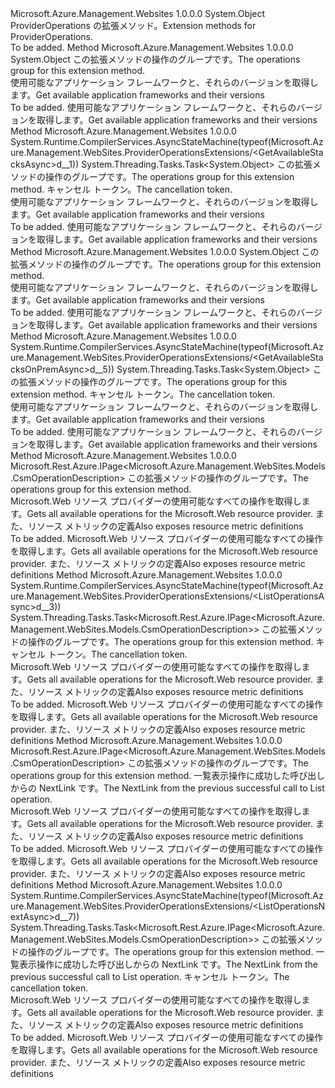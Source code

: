 <Type Name="ProviderOperationsExtensions" FullName="Microsoft.Azure.Management.WebSites.ProviderOperationsExtensions">
  <TypeSignature Language="C#" Value="public static class ProviderOperationsExtensions" />
  <TypeSignature Language="ILAsm" Value=".class public auto ansi abstract sealed beforefieldinit ProviderOperationsExtensions extends System.Object" />
  <TypeSignature Language="DocId" Value="T:Microsoft.Azure.Management.WebSites.ProviderOperationsExtensions" />
  <TypeSignature Language="VB.NET" Value="Public Module ProviderOperationsExtensions" />
  <TypeSignature Language="F#" Value="type ProviderOperationsExtensions = class" />
  <AssemblyInfo>
    <AssemblyName>Microsoft.Azure.Management.Websites</AssemblyName>
    <AssemblyVersion>1.0.0.0</AssemblyVersion>
  </AssemblyInfo>
  <Base>
    <BaseTypeName>System.Object</BaseTypeName>
  </Base>
  <Interfaces />
  <Docs>
    <summary>
            <span data-ttu-id="73a96-101">ProviderOperations の拡張メソッド。</span><span class="sxs-lookup"><span data-stu-id="73a96-101">Extension methods for ProviderOperations.</span></span>
            </summary>
    <remarks>To be added.</remarks>
  </Docs>
  <Members>
    <Member MemberName="GetAvailableStacks">
      <MemberSignature Language="C#" Value="public static object GetAvailableStacks (this Microsoft.Azure.Management.WebSites.IProviderOperations operations);" />
      <MemberSignature Language="ILAsm" Value=".method public static hidebysig object GetAvailableStacks(class Microsoft.Azure.Management.WebSites.IProviderOperations operations) cil managed" />
      <MemberSignature Language="DocId" Value="M:Microsoft.Azure.Management.WebSites.ProviderOperationsExtensions.GetAvailableStacks(Microsoft.Azure.Management.WebSites.IProviderOperations)" />
      <MemberSignature Language="VB.NET" Value="&lt;Extension()&gt;&#xA;Public Function GetAvailableStacks (operations As IProviderOperations) As Object" />
      <MemberSignature Language="F#" Value="static member GetAvailableStacks : Microsoft.Azure.Management.WebSites.IProviderOperations -&gt; obj" Usage="Microsoft.Azure.Management.WebSites.ProviderOperationsExtensions.GetAvailableStacks operations" />
      <MemberType>Method</MemberType>
      <AssemblyInfo>
        <AssemblyName>Microsoft.Azure.Management.Websites</AssemblyName>
        <AssemblyVersion>1.0.0.0</AssemblyVersion>
      </AssemblyInfo>
      <ReturnValue>
        <ReturnType>System.Object</ReturnType>
      </ReturnValue>
      <Parameters>
        <Parameter Name="operations" Type="Microsoft.Azure.Management.WebSites.IProviderOperations" RefType="this" />
      </Parameters>
      <Docs>
        <param name="operations">
            <span data-ttu-id="73a96-102">この拡張メソッドの操作のグループです。</span><span class="sxs-lookup"><span data-stu-id="73a96-102">The operations group for this extension method.</span></span>
            </param>
        <summary>
            <span data-ttu-id="73a96-103">使用可能なアプリケーション フレームワークと、それらのバージョンを取得します。</span><span class="sxs-lookup"><span data-stu-id="73a96-103">Get available application frameworks and their versions</span></span>
            </summary>
        <returns>To be added.</returns>
        <remarks>
            <span data-ttu-id="73a96-104">使用可能なアプリケーション フレームワークと、それらのバージョンを取得します。</span><span class="sxs-lookup"><span data-stu-id="73a96-104">Get available application frameworks and their versions</span></span>
            </remarks>
      </Docs>
    </Member>
    <Member MemberName="GetAvailableStacksAsync">
      <MemberSignature Language="C#" Value="public static System.Threading.Tasks.Task&lt;object&gt; GetAvailableStacksAsync (this Microsoft.Azure.Management.WebSites.IProviderOperations operations, System.Threading.CancellationToken cancellationToken = null);" />
      <MemberSignature Language="ILAsm" Value=".method public static hidebysig class System.Threading.Tasks.Task`1&lt;object&gt; GetAvailableStacksAsync(class Microsoft.Azure.Management.WebSites.IProviderOperations operations, valuetype System.Threading.CancellationToken cancellationToken) cil managed" />
      <MemberSignature Language="DocId" Value="M:Microsoft.Azure.Management.WebSites.ProviderOperationsExtensions.GetAvailableStacksAsync(Microsoft.Azure.Management.WebSites.IProviderOperations,System.Threading.CancellationToken)" />
      <MemberSignature Language="F#" Value="static member GetAvailableStacksAsync : Microsoft.Azure.Management.WebSites.IProviderOperations * System.Threading.CancellationToken -&gt; System.Threading.Tasks.Task&lt;obj&gt;" Usage="Microsoft.Azure.Management.WebSites.ProviderOperationsExtensions.GetAvailableStacksAsync (operations, cancellationToken)" />
      <MemberType>Method</MemberType>
      <AssemblyInfo>
        <AssemblyName>Microsoft.Azure.Management.Websites</AssemblyName>
        <AssemblyVersion>1.0.0.0</AssemblyVersion>
      </AssemblyInfo>
      <Attributes>
        <Attribute>
          <AttributeName>System.Runtime.CompilerServices.AsyncStateMachine(typeof(Microsoft.Azure.Management.WebSites.ProviderOperationsExtensions/&lt;GetAvailableStacksAsync&gt;d__1))</AttributeName>
        </Attribute>
      </Attributes>
      <ReturnValue>
        <ReturnType>System.Threading.Tasks.Task&lt;System.Object&gt;</ReturnType>
      </ReturnValue>
      <Parameters>
        <Parameter Name="operations" Type="Microsoft.Azure.Management.WebSites.IProviderOperations" RefType="this" />
        <Parameter Name="cancellationToken" Type="System.Threading.CancellationToken" />
      </Parameters>
      <Docs>
        <param name="operations">
            <span data-ttu-id="73a96-105">この拡張メソッドの操作のグループです。</span><span class="sxs-lookup"><span data-stu-id="73a96-105">The operations group for this extension method.</span></span>
            </param>
        <param name="cancellationToken">
            <span data-ttu-id="73a96-106">キャンセル トークン。</span><span class="sxs-lookup"><span data-stu-id="73a96-106">The cancellation token.</span></span>
            </param>
        <summary>
            <span data-ttu-id="73a96-107">使用可能なアプリケーション フレームワークと、それらのバージョンを取得します。</span><span class="sxs-lookup"><span data-stu-id="73a96-107">Get available application frameworks and their versions</span></span>
            </summary>
        <returns>To be added.</returns>
        <remarks>
            <span data-ttu-id="73a96-108">使用可能なアプリケーション フレームワークと、それらのバージョンを取得します。</span><span class="sxs-lookup"><span data-stu-id="73a96-108">Get available application frameworks and their versions</span></span>
            </remarks>
      </Docs>
    </Member>
    <Member MemberName="GetAvailableStacksOnPrem">
      <MemberSignature Language="C#" Value="public static object GetAvailableStacksOnPrem (this Microsoft.Azure.Management.WebSites.IProviderOperations operations);" />
      <MemberSignature Language="ILAsm" Value=".method public static hidebysig object GetAvailableStacksOnPrem(class Microsoft.Azure.Management.WebSites.IProviderOperations operations) cil managed" />
      <MemberSignature Language="DocId" Value="M:Microsoft.Azure.Management.WebSites.ProviderOperationsExtensions.GetAvailableStacksOnPrem(Microsoft.Azure.Management.WebSites.IProviderOperations)" />
      <MemberSignature Language="VB.NET" Value="&lt;Extension()&gt;&#xA;Public Function GetAvailableStacksOnPrem (operations As IProviderOperations) As Object" />
      <MemberSignature Language="F#" Value="static member GetAvailableStacksOnPrem : Microsoft.Azure.Management.WebSites.IProviderOperations -&gt; obj" Usage="Microsoft.Azure.Management.WebSites.ProviderOperationsExtensions.GetAvailableStacksOnPrem operations" />
      <MemberType>Method</MemberType>
      <AssemblyInfo>
        <AssemblyName>Microsoft.Azure.Management.Websites</AssemblyName>
        <AssemblyVersion>1.0.0.0</AssemblyVersion>
      </AssemblyInfo>
      <ReturnValue>
        <ReturnType>System.Object</ReturnType>
      </ReturnValue>
      <Parameters>
        <Parameter Name="operations" Type="Microsoft.Azure.Management.WebSites.IProviderOperations" RefType="this" />
      </Parameters>
      <Docs>
        <param name="operations">
            <span data-ttu-id="73a96-109">この拡張メソッドの操作のグループです。</span><span class="sxs-lookup"><span data-stu-id="73a96-109">The operations group for this extension method.</span></span>
            </param>
        <summary>
            <span data-ttu-id="73a96-110">使用可能なアプリケーション フレームワークと、それらのバージョンを取得します。</span><span class="sxs-lookup"><span data-stu-id="73a96-110">Get available application frameworks and their versions</span></span>
            </summary>
        <returns>To be added.</returns>
        <remarks>
            <span data-ttu-id="73a96-111">使用可能なアプリケーション フレームワークと、それらのバージョンを取得します。</span><span class="sxs-lookup"><span data-stu-id="73a96-111">Get available application frameworks and their versions</span></span>
            </remarks>
      </Docs>
    </Member>
    <Member MemberName="GetAvailableStacksOnPremAsync">
      <MemberSignature Language="C#" Value="public static System.Threading.Tasks.Task&lt;object&gt; GetAvailableStacksOnPremAsync (this Microsoft.Azure.Management.WebSites.IProviderOperations operations, System.Threading.CancellationToken cancellationToken = null);" />
      <MemberSignature Language="ILAsm" Value=".method public static hidebysig class System.Threading.Tasks.Task`1&lt;object&gt; GetAvailableStacksOnPremAsync(class Microsoft.Azure.Management.WebSites.IProviderOperations operations, valuetype System.Threading.CancellationToken cancellationToken) cil managed" />
      <MemberSignature Language="DocId" Value="M:Microsoft.Azure.Management.WebSites.ProviderOperationsExtensions.GetAvailableStacksOnPremAsync(Microsoft.Azure.Management.WebSites.IProviderOperations,System.Threading.CancellationToken)" />
      <MemberSignature Language="F#" Value="static member GetAvailableStacksOnPremAsync : Microsoft.Azure.Management.WebSites.IProviderOperations * System.Threading.CancellationToken -&gt; System.Threading.Tasks.Task&lt;obj&gt;" Usage="Microsoft.Azure.Management.WebSites.ProviderOperationsExtensions.GetAvailableStacksOnPremAsync (operations, cancellationToken)" />
      <MemberType>Method</MemberType>
      <AssemblyInfo>
        <AssemblyName>Microsoft.Azure.Management.Websites</AssemblyName>
        <AssemblyVersion>1.0.0.0</AssemblyVersion>
      </AssemblyInfo>
      <Attributes>
        <Attribute>
          <AttributeName>System.Runtime.CompilerServices.AsyncStateMachine(typeof(Microsoft.Azure.Management.WebSites.ProviderOperationsExtensions/&lt;GetAvailableStacksOnPremAsync&gt;d__5))</AttributeName>
        </Attribute>
      </Attributes>
      <ReturnValue>
        <ReturnType>System.Threading.Tasks.Task&lt;System.Object&gt;</ReturnType>
      </ReturnValue>
      <Parameters>
        <Parameter Name="operations" Type="Microsoft.Azure.Management.WebSites.IProviderOperations" RefType="this" />
        <Parameter Name="cancellationToken" Type="System.Threading.CancellationToken" />
      </Parameters>
      <Docs>
        <param name="operations">
            <span data-ttu-id="73a96-112">この拡張メソッドの操作のグループです。</span><span class="sxs-lookup"><span data-stu-id="73a96-112">The operations group for this extension method.</span></span>
            </param>
        <param name="cancellationToken">
            <span data-ttu-id="73a96-113">キャンセル トークン。</span><span class="sxs-lookup"><span data-stu-id="73a96-113">The cancellation token.</span></span>
            </param>
        <summary>
            <span data-ttu-id="73a96-114">使用可能なアプリケーション フレームワークと、それらのバージョンを取得します。</span><span class="sxs-lookup"><span data-stu-id="73a96-114">Get available application frameworks and their versions</span></span>
            </summary>
        <returns>To be added.</returns>
        <remarks>
            <span data-ttu-id="73a96-115">使用可能なアプリケーション フレームワークと、それらのバージョンを取得します。</span><span class="sxs-lookup"><span data-stu-id="73a96-115">Get available application frameworks and their versions</span></span>
            </remarks>
      </Docs>
    </Member>
    <Member MemberName="ListOperations">
      <MemberSignature Language="C#" Value="public static Microsoft.Rest.Azure.IPage&lt;Microsoft.Azure.Management.WebSites.Models.CsmOperationDescription&gt; ListOperations (this Microsoft.Azure.Management.WebSites.IProviderOperations operations);" />
      <MemberSignature Language="ILAsm" Value=".method public static hidebysig class Microsoft.Rest.Azure.IPage`1&lt;class Microsoft.Azure.Management.WebSites.Models.CsmOperationDescription&gt; ListOperations(class Microsoft.Azure.Management.WebSites.IProviderOperations operations) cil managed" />
      <MemberSignature Language="DocId" Value="M:Microsoft.Azure.Management.WebSites.ProviderOperationsExtensions.ListOperations(Microsoft.Azure.Management.WebSites.IProviderOperations)" />
      <MemberSignature Language="VB.NET" Value="&lt;Extension()&gt;&#xA;Public Function ListOperations (operations As IProviderOperations) As IPage(Of CsmOperationDescription)" />
      <MemberSignature Language="F#" Value="static member ListOperations : Microsoft.Azure.Management.WebSites.IProviderOperations -&gt; Microsoft.Rest.Azure.IPage&lt;Microsoft.Azure.Management.WebSites.Models.CsmOperationDescription&gt;" Usage="Microsoft.Azure.Management.WebSites.ProviderOperationsExtensions.ListOperations operations" />
      <MemberType>Method</MemberType>
      <AssemblyInfo>
        <AssemblyName>Microsoft.Azure.Management.Websites</AssemblyName>
        <AssemblyVersion>1.0.0.0</AssemblyVersion>
      </AssemblyInfo>
      <ReturnValue>
        <ReturnType>Microsoft.Rest.Azure.IPage&lt;Microsoft.Azure.Management.WebSites.Models.CsmOperationDescription&gt;</ReturnType>
      </ReturnValue>
      <Parameters>
        <Parameter Name="operations" Type="Microsoft.Azure.Management.WebSites.IProviderOperations" RefType="this" />
      </Parameters>
      <Docs>
        <param name="operations">
            <span data-ttu-id="73a96-116">この拡張メソッドの操作のグループです。</span><span class="sxs-lookup"><span data-stu-id="73a96-116">The operations group for this extension method.</span></span>
            </param>
        <summary>
            <span data-ttu-id="73a96-117">Microsoft.Web リソース プロバイダーの使用可能なすべての操作を取得します。</span><span class="sxs-lookup"><span data-stu-id="73a96-117">Gets all available operations for the Microsoft.Web resource provider.</span></span> <span data-ttu-id="73a96-118">また、リソース メトリックの定義</span><span class="sxs-lookup"><span data-stu-id="73a96-118">Also exposes resource metric definitions</span></span>
            </summary>
        <returns>To be added.</returns>
        <remarks>
            <span data-ttu-id="73a96-119">Microsoft.Web リソース プロバイダーの使用可能なすべての操作を取得します。</span><span class="sxs-lookup"><span data-stu-id="73a96-119">Gets all available operations for the Microsoft.Web resource provider.</span></span> <span data-ttu-id="73a96-120">また、リソース メトリックの定義</span><span class="sxs-lookup"><span data-stu-id="73a96-120">Also exposes resource metric definitions</span></span>
            </remarks>
      </Docs>
    </Member>
    <Member MemberName="ListOperationsAsync">
      <MemberSignature Language="C#" Value="public static System.Threading.Tasks.Task&lt;Microsoft.Rest.Azure.IPage&lt;Microsoft.Azure.Management.WebSites.Models.CsmOperationDescription&gt;&gt; ListOperationsAsync (this Microsoft.Azure.Management.WebSites.IProviderOperations operations, System.Threading.CancellationToken cancellationToken = null);" />
      <MemberSignature Language="ILAsm" Value=".method public static hidebysig class System.Threading.Tasks.Task`1&lt;class Microsoft.Rest.Azure.IPage`1&lt;class Microsoft.Azure.Management.WebSites.Models.CsmOperationDescription&gt;&gt; ListOperationsAsync(class Microsoft.Azure.Management.WebSites.IProviderOperations operations, valuetype System.Threading.CancellationToken cancellationToken) cil managed" />
      <MemberSignature Language="DocId" Value="M:Microsoft.Azure.Management.WebSites.ProviderOperationsExtensions.ListOperationsAsync(Microsoft.Azure.Management.WebSites.IProviderOperations,System.Threading.CancellationToken)" />
      <MemberSignature Language="F#" Value="static member ListOperationsAsync : Microsoft.Azure.Management.WebSites.IProviderOperations * System.Threading.CancellationToken -&gt; System.Threading.Tasks.Task&lt;Microsoft.Rest.Azure.IPage&lt;Microsoft.Azure.Management.WebSites.Models.CsmOperationDescription&gt;&gt;" Usage="Microsoft.Azure.Management.WebSites.ProviderOperationsExtensions.ListOperationsAsync (operations, cancellationToken)" />
      <MemberType>Method</MemberType>
      <AssemblyInfo>
        <AssemblyName>Microsoft.Azure.Management.Websites</AssemblyName>
        <AssemblyVersion>1.0.0.0</AssemblyVersion>
      </AssemblyInfo>
      <Attributes>
        <Attribute>
          <AttributeName>System.Runtime.CompilerServices.AsyncStateMachine(typeof(Microsoft.Azure.Management.WebSites.ProviderOperationsExtensions/&lt;ListOperationsAsync&gt;d__3))</AttributeName>
        </Attribute>
      </Attributes>
      <ReturnValue>
        <ReturnType>System.Threading.Tasks.Task&lt;Microsoft.Rest.Azure.IPage&lt;Microsoft.Azure.Management.WebSites.Models.CsmOperationDescription&gt;&gt;</ReturnType>
      </ReturnValue>
      <Parameters>
        <Parameter Name="operations" Type="Microsoft.Azure.Management.WebSites.IProviderOperations" RefType="this" />
        <Parameter Name="cancellationToken" Type="System.Threading.CancellationToken" />
      </Parameters>
      <Docs>
        <param name="operations">
            <span data-ttu-id="73a96-121">この拡張メソッドの操作のグループです。</span><span class="sxs-lookup"><span data-stu-id="73a96-121">The operations group for this extension method.</span></span>
            </param>
        <param name="cancellationToken">
            <span data-ttu-id="73a96-122">キャンセル トークン。</span><span class="sxs-lookup"><span data-stu-id="73a96-122">The cancellation token.</span></span>
            </param>
        <summary>
            <span data-ttu-id="73a96-123">Microsoft.Web リソース プロバイダーの使用可能なすべての操作を取得します。</span><span class="sxs-lookup"><span data-stu-id="73a96-123">Gets all available operations for the Microsoft.Web resource provider.</span></span> <span data-ttu-id="73a96-124">また、リソース メトリックの定義</span><span class="sxs-lookup"><span data-stu-id="73a96-124">Also exposes resource metric definitions</span></span>
            </summary>
        <returns>To be added.</returns>
        <remarks>
            <span data-ttu-id="73a96-125">Microsoft.Web リソース プロバイダーの使用可能なすべての操作を取得します。</span><span class="sxs-lookup"><span data-stu-id="73a96-125">Gets all available operations for the Microsoft.Web resource provider.</span></span> <span data-ttu-id="73a96-126">また、リソース メトリックの定義</span><span class="sxs-lookup"><span data-stu-id="73a96-126">Also exposes resource metric definitions</span></span>
            </remarks>
      </Docs>
    </Member>
    <Member MemberName="ListOperationsNext">
      <MemberSignature Language="C#" Value="public static Microsoft.Rest.Azure.IPage&lt;Microsoft.Azure.Management.WebSites.Models.CsmOperationDescription&gt; ListOperationsNext (this Microsoft.Azure.Management.WebSites.IProviderOperations operations, string nextPageLink);" />
      <MemberSignature Language="ILAsm" Value=".method public static hidebysig class Microsoft.Rest.Azure.IPage`1&lt;class Microsoft.Azure.Management.WebSites.Models.CsmOperationDescription&gt; ListOperationsNext(class Microsoft.Azure.Management.WebSites.IProviderOperations operations, string nextPageLink) cil managed" />
      <MemberSignature Language="DocId" Value="M:Microsoft.Azure.Management.WebSites.ProviderOperationsExtensions.ListOperationsNext(Microsoft.Azure.Management.WebSites.IProviderOperations,System.String)" />
      <MemberSignature Language="VB.NET" Value="&lt;Extension()&gt;&#xA;Public Function ListOperationsNext (operations As IProviderOperations, nextPageLink As String) As IPage(Of CsmOperationDescription)" />
      <MemberSignature Language="F#" Value="static member ListOperationsNext : Microsoft.Azure.Management.WebSites.IProviderOperations * string -&gt; Microsoft.Rest.Azure.IPage&lt;Microsoft.Azure.Management.WebSites.Models.CsmOperationDescription&gt;" Usage="Microsoft.Azure.Management.WebSites.ProviderOperationsExtensions.ListOperationsNext (operations, nextPageLink)" />
      <MemberType>Method</MemberType>
      <AssemblyInfo>
        <AssemblyName>Microsoft.Azure.Management.Websites</AssemblyName>
        <AssemblyVersion>1.0.0.0</AssemblyVersion>
      </AssemblyInfo>
      <ReturnValue>
        <ReturnType>Microsoft.Rest.Azure.IPage&lt;Microsoft.Azure.Management.WebSites.Models.CsmOperationDescription&gt;</ReturnType>
      </ReturnValue>
      <Parameters>
        <Parameter Name="operations" Type="Microsoft.Azure.Management.WebSites.IProviderOperations" RefType="this" />
        <Parameter Name="nextPageLink" Type="System.String" />
      </Parameters>
      <Docs>
        <param name="operations">
            <span data-ttu-id="73a96-127">この拡張メソッドの操作のグループです。</span><span class="sxs-lookup"><span data-stu-id="73a96-127">The operations group for this extension method.</span></span>
            </param>
        <param name="nextPageLink">
            <span data-ttu-id="73a96-128">一覧表示操作に成功した呼び出しからの NextLink です。</span><span class="sxs-lookup"><span data-stu-id="73a96-128">The NextLink from the previous successful call to List operation.</span></span>
            </param>
        <summary>
            <span data-ttu-id="73a96-129">Microsoft.Web リソース プロバイダーの使用可能なすべての操作を取得します。</span><span class="sxs-lookup"><span data-stu-id="73a96-129">Gets all available operations for the Microsoft.Web resource provider.</span></span> <span data-ttu-id="73a96-130">また、リソース メトリックの定義</span><span class="sxs-lookup"><span data-stu-id="73a96-130">Also exposes resource metric definitions</span></span>
            </summary>
        <returns>To be added.</returns>
        <remarks>
            <span data-ttu-id="73a96-131">Microsoft.Web リソース プロバイダーの使用可能なすべての操作を取得します。</span><span class="sxs-lookup"><span data-stu-id="73a96-131">Gets all available operations for the Microsoft.Web resource provider.</span></span> <span data-ttu-id="73a96-132">また、リソース メトリックの定義</span><span class="sxs-lookup"><span data-stu-id="73a96-132">Also exposes resource metric definitions</span></span>
            </remarks>
      </Docs>
    </Member>
    <Member MemberName="ListOperationsNextAsync">
      <MemberSignature Language="C#" Value="public static System.Threading.Tasks.Task&lt;Microsoft.Rest.Azure.IPage&lt;Microsoft.Azure.Management.WebSites.Models.CsmOperationDescription&gt;&gt; ListOperationsNextAsync (this Microsoft.Azure.Management.WebSites.IProviderOperations operations, string nextPageLink, System.Threading.CancellationToken cancellationToken = null);" />
      <MemberSignature Language="ILAsm" Value=".method public static hidebysig class System.Threading.Tasks.Task`1&lt;class Microsoft.Rest.Azure.IPage`1&lt;class Microsoft.Azure.Management.WebSites.Models.CsmOperationDescription&gt;&gt; ListOperationsNextAsync(class Microsoft.Azure.Management.WebSites.IProviderOperations operations, string nextPageLink, valuetype System.Threading.CancellationToken cancellationToken) cil managed" />
      <MemberSignature Language="DocId" Value="M:Microsoft.Azure.Management.WebSites.ProviderOperationsExtensions.ListOperationsNextAsync(Microsoft.Azure.Management.WebSites.IProviderOperations,System.String,System.Threading.CancellationToken)" />
      <MemberSignature Language="F#" Value="static member ListOperationsNextAsync : Microsoft.Azure.Management.WebSites.IProviderOperations * string * System.Threading.CancellationToken -&gt; System.Threading.Tasks.Task&lt;Microsoft.Rest.Azure.IPage&lt;Microsoft.Azure.Management.WebSites.Models.CsmOperationDescription&gt;&gt;" Usage="Microsoft.Azure.Management.WebSites.ProviderOperationsExtensions.ListOperationsNextAsync (operations, nextPageLink, cancellationToken)" />
      <MemberType>Method</MemberType>
      <AssemblyInfo>
        <AssemblyName>Microsoft.Azure.Management.Websites</AssemblyName>
        <AssemblyVersion>1.0.0.0</AssemblyVersion>
      </AssemblyInfo>
      <Attributes>
        <Attribute>
          <AttributeName>System.Runtime.CompilerServices.AsyncStateMachine(typeof(Microsoft.Azure.Management.WebSites.ProviderOperationsExtensions/&lt;ListOperationsNextAsync&gt;d__7))</AttributeName>
        </Attribute>
      </Attributes>
      <ReturnValue>
        <ReturnType>System.Threading.Tasks.Task&lt;Microsoft.Rest.Azure.IPage&lt;Microsoft.Azure.Management.WebSites.Models.CsmOperationDescription&gt;&gt;</ReturnType>
      </ReturnValue>
      <Parameters>
        <Parameter Name="operations" Type="Microsoft.Azure.Management.WebSites.IProviderOperations" RefType="this" />
        <Parameter Name="nextPageLink" Type="System.String" />
        <Parameter Name="cancellationToken" Type="System.Threading.CancellationToken" />
      </Parameters>
      <Docs>
        <param name="operations">
            <span data-ttu-id="73a96-133">この拡張メソッドの操作のグループです。</span><span class="sxs-lookup"><span data-stu-id="73a96-133">The operations group for this extension method.</span></span>
            </param>
        <param name="nextPageLink">
            <span data-ttu-id="73a96-134">一覧表示操作に成功した呼び出しからの NextLink です。</span><span class="sxs-lookup"><span data-stu-id="73a96-134">The NextLink from the previous successful call to List operation.</span></span>
            </param>
        <param name="cancellationToken">
            <span data-ttu-id="73a96-135">キャンセル トークン。</span><span class="sxs-lookup"><span data-stu-id="73a96-135">The cancellation token.</span></span>
            </param>
        <summary>
            <span data-ttu-id="73a96-136">Microsoft.Web リソース プロバイダーの使用可能なすべての操作を取得します。</span><span class="sxs-lookup"><span data-stu-id="73a96-136">Gets all available operations for the Microsoft.Web resource provider.</span></span> <span data-ttu-id="73a96-137">また、リソース メトリックの定義</span><span class="sxs-lookup"><span data-stu-id="73a96-137">Also exposes resource metric definitions</span></span>
            </summary>
        <returns>To be added.</returns>
        <remarks>
            <span data-ttu-id="73a96-138">Microsoft.Web リソース プロバイダーの使用可能なすべての操作を取得します。</span><span class="sxs-lookup"><span data-stu-id="73a96-138">Gets all available operations for the Microsoft.Web resource provider.</span></span> <span data-ttu-id="73a96-139">また、リソース メトリックの定義</span><span class="sxs-lookup"><span data-stu-id="73a96-139">Also exposes resource metric definitions</span></span>
            </remarks>
      </Docs>
    </Member>
  </Members>
</Type>